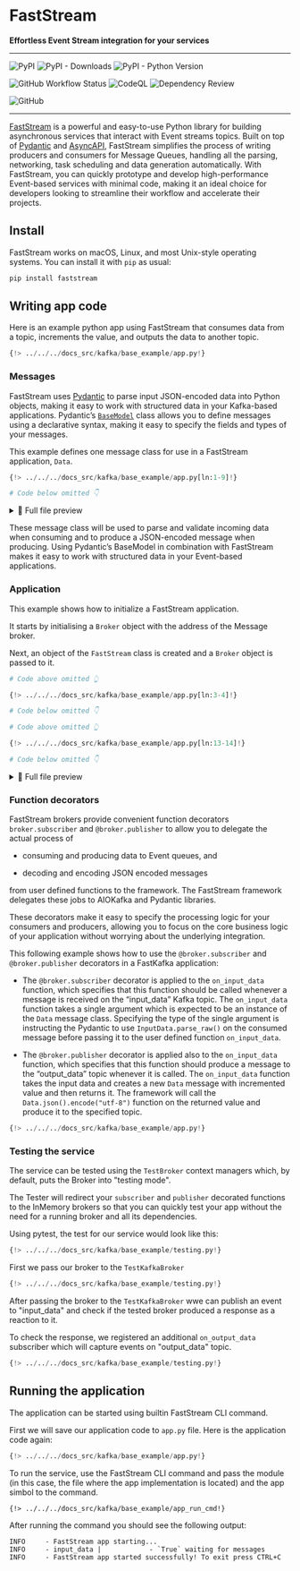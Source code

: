 FastStream
================

<!-- WARNING: THIS FILE WAS AUTOGENERATED! DO NOT EDIT! -->

<b>Effortless Event Stream integration for your services</b>

------------------------------------------------------------------------

![PyPI](https://img.shields.io/pypi/v/fastkafka.png) ![PyPI -
Downloads](https://img.shields.io/pypi/dm/fastkafka.png) ![PyPI - Python
Version](https://img.shields.io/pypi/pyversions/fastkafka.png)

![GitHub Workflow
Status](https://img.shields.io/github/actions/workflow/status/airtai/fastkafka/test.yaml)
![CodeQL](https://github.com/airtai/fastkafka//actions/workflows/codeql.yml/badge.svg)
![Dependency
Review](https://github.com/airtai/fastkafka//actions/workflows/dependency-review.yml/badge.svg)

![GitHub](https://img.shields.io/github/license/airtai/fastkafka.png)

------------------------------------------------------------------------

[FastStream](https://fastkafka.airt.ai/) is a powerful and easy-to-use Python
library for building asynchronous services that interact with Event streams
topics. Built on top of [Pydantic](https://docs.pydantic.dev/) and
[AsyncAPI](https://www.asyncapi.com/), FastStream simplifies the process
of writing producers and consumers for Message Queues, handling all the
parsing, networking, task scheduling and data generation automatically.
With FastStream, you can quickly prototype and develop high-performance
Event-based services with minimal code, making it an ideal choice for
developers looking to streamline their workflow and accelerate their
projects.

## Install

FastStream works on macOS, Linux, and most Unix-style operating systems.
You can install it with `pip` as usual:

``` sh
pip install faststream
```

## Writing app code

Here is an example python app using FastStream that consumes data from a
topic, increments the value, and outputs the data to another topic.

``` python
{!> ../../../docs_src/kafka/base_example/app.py!}
```

### Messages

FastStream uses [Pydantic](https://docs.pydantic.dev/) to parse input
JSON-encoded data into Python objects, making it easy to work with
structured data in your Kafka-based applications. Pydantic’s
[`BaseModel`](https://docs.pydantic.dev/usage/models/) class allows you
to define messages using a declarative syntax, making it easy to specify
the fields and types of your messages.

This example defines one message class for use in a FastStream
application, `Data`.

``` python hl_lines="1 7-9"
{!> ../../../docs_src/kafka/base_example/app.py[ln:1-9]!}

# Code below omitted 👇
```

<details>
<summary>👀 Full file preview</summary>

``` python
{!> ../../../docs_src/kafka/base_example/app.py!}
```

</details>

These message class will be used to parse and validate incoming data
when consuming and to produce a JSON-encoded message when producing.
Using Pydantic’s BaseModel in combination with FastStream makes it easy
to work with structured data in your Event-based applications.

### Application

This example shows how to initialize a FastStream application.

It starts by initialising a `Broker` object with the address of the Message broker.

Next, an object of the `FastStream` class is created and a `Broker` object is passed to it.

``` python hl_lines="3 4"
# Code above omitted 👆

{!> ../../../docs_src/kafka/base_example/app.py[ln:3-4]!}

# Code below omitted 👇
```

``` python hl_lines="3 4"
# Code above omitted 👆

{!> ../../../docs_src/kafka/base_example/app.py[ln:13-14]!}

# Code below omitted 👇
```

<details>
<summary>👀 Full file preview</summary>

``` python
{!> ../../../docs_src/kafka/base_example/app.py!}
```

</details>

### Function decorators

FastStream brokers provide convenient function decorators `broker.subscriber`
and `@broker.publisher` to allow you to delegate the actual process of

- consuming and producing data to Event queues, and

- decoding and encoding JSON encoded messages

from user defined functions to the framework. The FastStream framework
delegates these jobs to AIOKafka and Pydantic libraries.

These decorators make it easy to specify the processing logic for your
consumers and producers, allowing you to focus on the core
business logic of your application without worrying about the underlying
integration.

This following example shows how to use the `@broker.subscriber` and
`@broker.publisher` decorators in a FastKafka application:

- The `@broker.subscriber` decorator is applied to the `on_input_data`
  function, which specifies that this function should be called whenever
  a message is received on the “input_data” Kafka topic. The
  `on_input_data` function takes a single argument which is expected to
  be an instance of the `Data` message class. Specifying the type
  of the single argument is instructing the Pydantic to use
  `InputData.parse_raw()` on the consumed message before passing it to
  the user defined function `on_input_data`.

- The `@broker.publisher` decorator is applied also to the `on_input_data` function,
  which specifies that this function should produce a message to the
  “output_data” topic whenever it is called. The `on_input_data`
  function takes the input data and creates a new
  `Data` message with incremented value and then returns it. The
  framework will call the `Data.json().encode("utf-8")` function
  on the returned value and produce it to the specified topic.

``` python hl_lines="17-21"
{!> ../../../docs_src/kafka/base_example/app.py!}
```

### Testing the service

The service can be tested using the `TestBroker` context managers which, by default, puts the Broker into "testing mode".

The Tester will redirect your `subscriber` and `publisher` decorated functions to the InMemory brokers so that you can quickly test your app without the need for a running broker and all its dependencies.

Using pytest, the test for our service would look like this:

``` python
{!> ../../../docs_src/kafka/base_example/testing.py!}
```

First we pass our broker to the `TestKafkaBroker`

``` python hl_lines="3 17"
{!> ../../../docs_src/kafka/base_example/testing.py!}
```

After passing the broker to the `TestKafkaBroker` wwe can publish an event to "input_data" and check if the tested broker produced a response as a reaction to it.

To check the response, we registered an additional `on_output_data` subscriber which will capture events on "output_data" topic.

``` python hl_lines="12-14 21"
{!> ../../../docs_src/kafka/base_example/testing.py!}
```

## Running the application

The application can be started using builtin FastStream CLI command.

First we will save our application code to `app.py` file. Here is the application code again:

``` python
{!> ../../../docs_src/kafka/base_example/app.py!}
```

To run the service, use the FastStream CLI command and pass the module (in this case, the file where the app implementation is located) and the app simbol to the command.

``` shell
{!> ../../../docs_src/kafka/base_example/app_run_cmd!}
```

After running the command you should see the following output:

``` shell
INFO     - FastStream app starting...
INFO     - input_data |            - `True` waiting for messages
INFO     - FastStream app started successfully! To exit press CTRL+C
```
